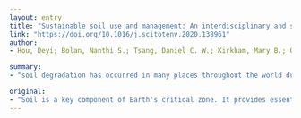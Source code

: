 ```yaml
---
layout: entry
title: "Sustainable soil use and management: An interdisciplinary and systematic approach"
link: "https://doi.org/10.1016/j.scitotenv.2020.138961"
author:
- Hou, Deyi; Bolan, Nanthi S.; Tsang, Daniel C. W.; Kirkham, Mary B.; O'Connor, David

summary:
- "soil degradation has occurred in many places throughout the world due to factors such as soil pollution, erosion, salinization, and acidification. In order to achieve the Sustainable Development Goals by the target date of 2030, soils may need to be used and managed in a manner that is more sustainable than is currently practiced. Scientists and policy makers are important actors in this social learning process, not only to disseminate evidence-based scientific knowledge but also in generating new knowledge in close collaboration with farmers."

original:
- "Soil is a key component of Earth's critical zone. It provides essential services for agricultural production, plant growth, animal habitation, biodiversity, carbon sequestration and environmental quality, which are crucial for achieving the United Nations' Sustainable Development Goals (SDGs). However, soil degradation has occurred in many places throughout the world due to factors such as soil pollution, erosion, salinization, and acidification. In order to achieve the SDGs by the target date of 2030, soils may need to be used and managed in a manner that is more sustainable than is currently practiced. Here we show that research in the field of sustainable soil use and management should prioritize the multifunctional value of soil health and address interdisciplinary linkages with major issues such as biodiversity and climate change. As soil is the largest terrestrial carbon pool, as well as a significant contributor of greenhouse gases, much progress can be made toward curtailing the climate crisis by sustainable soil management practices. One identified option is to increase soil organic carbon levels, especially with recalcitrant forms of carbon (e.g., biochar application). In general, soil health is primarily determined by the actions of the farming community. Therefore, information management and knowledge sharing are necessary to improve the sustainable behavior of practitioners and end-users. Scientists and policy makers are important actors in this social learning process, not only to disseminate evidence-based scientific knowledge, but also in generating new knowledge in close collaboration with farmers. While governmental funding for soil data collection has been generally decreasing, newly available 5G telecommunications, big data and machine learning based data collection and analytical tools are maturing. Interdisciplinary studies that incorporate such advances may lead to the formation of innovative sustainable soil use and management strategies that are aimed toward optimizing soil health and achieving the SDGs."
---
```


